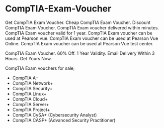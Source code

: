 # CompTIA-Exam-Voucher

Get CompTIA Exam Voucher. Cheap CompTIA Exam Voucher. Discount CompTIA Exam Voucher. CompTIA Exam voucher delivered within minutes. CompTIA Exam voucher valid for 1 year. CompTIA Exam voucher can be used at Pearson vue. CompTIA Exam voucher can be used at Pearson Vue Online. CompTIA Exam voucher can be used at Pearson Vue test center.


CompTIA Exam Voucher. 60% Off. 1 Year Validity. Email Delivery Within 3 Hours. Get Yours Now.


CompTIA Exam vouchers for sale;
* CompTIA A+
* CompTIA Network+
* CompTIA Security+
* CompTIA Linux+
* CompTIA Cloud+
* CompTIA Server+
* CompTIA Project+
* CompTIA CySA+ (Cybersecurity Analyst)
* CompTIA CASP+ (Advanced Security Practitioner)
